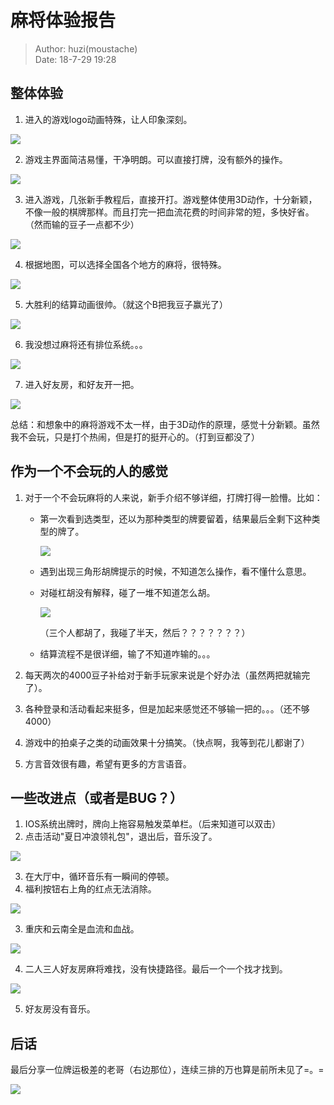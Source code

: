 # 麻将体验报告

> Author: huzi(moustache)<br>
> Date: 18-7-29 19:28

## 整体体验

1. 进入的游戏logo动画特殊，让人印象深刻。

![](photo/10.jpg)

2. 游戏主界面简洁易懂，干净明朗。可以直接打牌，没有额外的操作。

![](photo/2.jpg)

3. 进入游戏，几张新手教程后，直接开打。游戏整体使用3D动作，十分新颖，不像一般的棋牌那样。而且打完一把血流花费的时间非常的短，多快好省。（然而输的豆子一点都不少）

![](photo/5.jpg)

4. 根据地图，可以选择全国各个地方的麻将，很特殊。

![](photo/4.jpg)

5. 大胜利的结算动画很帅。（就这个B把我豆子赢光了）

![](photo/7.jpg)

6. 我没想过麻将还有排位系统。。。

![](photo/8.jpg)

7. 进入好友房，和好友开一把。

![](photo/12.jpg)

总结：和想象中的麻将游戏不太一样，由于3D动作的原理，感觉十分新颖。虽然我不会玩，只是打个热闹，但是打的挺开心的。（打到豆都没了）

## 作为一个不会玩的人的感觉

1. 对于一个不会玩麻将的人来说，新手介绍不够详细，打牌打得一脸懵。比如：

   - 第一次看到选类型，还以为那种类型的牌要留着，结果最后全剩下这种类型的牌了。

     ![](photo/11.jpg)

   - 遇到出现三角形胡牌提示的时候，不知道怎么操作，看不懂什么意思。

   - 对碰杠胡没有解释，碰了一堆不知道怎么胡。

     ![](photo/9.jpg)

     （三个人都胡了，我碰了半天，然后？？？？？？？）

   - 结算流程不是很详细，输了不知道咋输的。。。

2. 每天两次的4000豆子补给对于新手玩家来说是个好办法（虽然两把就输完了）。

 3. 各种登录和活动看起来挺多，但是加起来感觉还不够输一把的。。。（还不够4000）

 4. 游戏中的拍桌子之类的动画效果十分搞笑。（快点啊，我等到花儿都谢了）

 5. 方言音效很有趣，希望有更多的方言语音。

## 一些改进点（或者是BUG？）

1. IOS系统出牌时，牌向上拖容易触发菜单栏。（后来知道可以双击）
2. 点击活动"夏日冲浪领礼包"，退出后，音乐没了。

![](photo/1.jpg)

3. 在大厅中，循环音乐有一瞬间的停顿。
4. 福利按钮右上角的红点无法消除。

![](photo/13.jpg)

3. 重庆和云南全是血流和血战。

![](photo/14.jpg)

4. 二人三人好友房麻将难找，没有快捷路径。最后一个一个找才找到。

![](photo/3.jpg)

5. 好友房没有音乐。

## 后话

最后分享一位牌运极差的老哥（右边那位），连续三排的万也算是前所未见了=。=

![](photo/6.jpg)